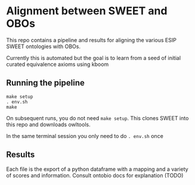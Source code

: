 # Alignment between SWEET and OBOs

This repo contains a pipeline and results for aligning the various ESIP SWEET ontologies with OBOs.

Currently this is automated but the goal is to learn from a seed of initial curated equivalence axioms using kboom

## Running the pipeline


```
make setup
. env.sh
make
```

On subsequent runs, you do not need `make setup`. This clones SWEET into this repo and downloads owltools.

In the same terminal session you only need to do `. env.sh` once

## Results

Each file is the export of a python dataframe with a mapping and a variety of scores and information. Consult ontobio docs for explanation (TODO)

